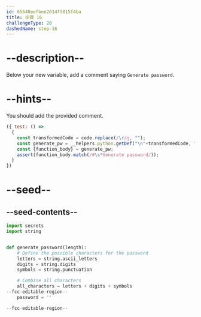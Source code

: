 ```yaml
---
id: 65648eefbee2014f5815f4ba
title: 步骤 16
challengeType: 20
dashedName: step-16
---
```


# --description--

Below your new variable, add a comment saying `Generate password`.

# --hints--

You should add the provided comment.

```js
({ test: () =>
  {
    const transformedCode = code.replace(/\r/g, "");
    const generate_pw = __helpers.python.getDef("\n"+transformedCode, "generate_password");
    const {function_body} = generate_pw;     
    assert(function_body.match(/#\s*Generate password/));
  }
})
```

# --seed--

## --seed-contents--

```py
import secrets
import string


def generate_password(length):
    # Define the possible characters for the password
    letters = string.ascii_letters
    digits = string.digits
    symbols = string.punctuation

    # Combine all characters
    all_characters = letters + digits + symbols
--fcc-editable-region--    
    password = ''

--fcc-editable-region--
```
